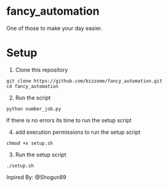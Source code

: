# fancy_automation
One of those to make your day easier.


# Setup
1. Clone this repository

```code
git clone https://github.com/bizzome/fancy_automation.git
cd fancy_automation
```


2. Run the script
```code
python number_job.py
```

If there is no errors its time to run the setup script

4. add execution permissions to run the setup script
```code
chmod +x setup.sh
```

3. Run the setup script
```code
./setup.sh
```


Inpired By: @Shogun89
